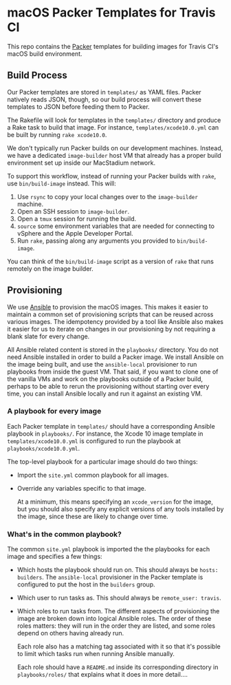 # macOS Packer Templates for Travis CI

This repo contains the [Packer](https://packer.io) templates for building images for Travis CI's macOS build environment.

## Build Process

Our Packer templates are stored in `templates/` as YAML files. Packer natively reads JSON, though, so our build process will convert these templates to JSON before feeding them to Packer.

The Rakefile will look for templates in the `templates/` directory and produce a Rake task to build that image. For instance, `templates/xcode10.0.yml` can be built by running `rake xcode10.0`.

We don't typically run Packer builds on our development machines. Instead, we have a dedicated `image-builder` host VM that already has a proper build environment set up inside our MacStadium network.

To support this workflow, instead of running your Packer builds with `rake`, use `bin/build-image` instead. This will:

1. Use `rsync` to copy your local changes over to the `image-builder` machine.
2. Open an SSH session to `image-builder`.
3. Open a `tmux` session for running the build.
4. `source` some environment variables that are needed for connecting to vSphere and the Apple Developer Portal.
5. Run `rake`, passing along any arguments you provided to `bin/build-image`.

You can think of the `bin/build-image` script as a version of `rake` that runs remotely on the image builder.


## Provisioning

We use [Ansible](https://ansible.com) to provision the macOS images. This makes it easier to maintain a common set of provisioning scripts that can be reused across various images. The idempotency provided by a tool like Ansible also makes it easier for us to iterate on changes in our provisioning by not requiring a blank slate for every change.

All Ansible related content is stored in the `playbooks/` directory. You do not need Ansible installed in order to build a Packer image. We install Ansible on the image being built, and use the `ansible-local` provisioner to run playbooks from inside the guest VM. That said, if you want to clone one of the vanilla VMs and work on the playbooks outside of a Packer build, perhaps to be able to rerun the provisioning without starting over every time, you can install Ansible locally and run it against an existing VM.

### A playbook for every image

Each Packer template in `templates/` should have a corresponding Ansible playbook in `playbooks/`. For instance, the Xcode 10 image template in `templates/xcode10.0.yml` is configured to run the playbook at `playbooks/xcode10.0.yml`.

The top-level playbook for a particular image should do two things:

* Import the `site.yml` common playbook for all images.
* Override any variables specific to that image.

  At a minimum, this means specifying an `xcode_version` for the image, but you should also specify any explicit versions of any tools installed by the image, since these are likely to change over time.

### What's in the common playbook?

The common `site.yml` playbook is imported the the playbooks for each image and specifies a few things:

* Which hosts the playbook should run on. This should always be `hosts: builders`. The `ansible-local` provisioner in the Packer template is configured to put the host in the `builders` group.
* Which user to run tasks as. This should always be `remote_user: travis`.
* Which roles to run tasks from. The different aspects of provisioning the image are broken down into logical Ansible roles. The order of these roles matters: they will run in the order they are listed, and some roles depend on others having already run.

  Each role also has a matching tag associated with it so that it's possible to limit which tasks run when running Ansible manually.

  Each role should have a `README.md` inside its corresponding directory in `playbooks/roles/` that explains what it does in more detail....


 